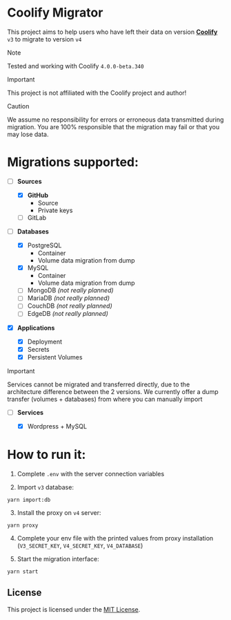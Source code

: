 # Coolify Migrator

This project aims to help users who have left their data on version [**Coolify**](https://coolify.io) `v3` to migrate to version `v4`

> [!NOTE]
> Tested and working with Coolify `4.0.0-beta.340`

> [!IMPORTANT]
> This project is not affiliated with the Coolify project and author!

> [!CAUTION]
> We assume no responsibility for errors or erroneous data transmitted during migration. You are 100% responsible that the migration may fail or that you may lose data.

# Migrations supported:

- [ ] **Sources**

  - [x] **GitHub**
    - Source
    - Private keys
  - [ ] GitLab

- [ ] **Databases**

  - [x] PostgreSQL
    - Container
    - Volume data migration from dump
  - [x] MySQL
    - Container
    - Volume data migration from dump
  - [ ] MongoDB _(not really planned)_
  - [ ] MariaDB _(not really planned)_
  - [ ] CouchDB _(not really planned)_
  - [ ] EdgeDB _(not really planned)_

- [x] **Applications**

  - [x] Deployment
  - [x] Secrets
  - [x] Persistent Volumes

> [!IMPORTANT]
> Services cannot be migrated and transferred directly, due to the architecture difference between the 2 versions. We currently offer a dump transfer (volumes + databases) from where you can manually import

- [ ] **Services**

  - [x] Wordpress + MySQL

# How to run it:

1. Complete `.env` with the server connection variables

2. Import `v3` database:

```
yarn import:db
```

3. Install the proxy on `v4` server:

```
yarn proxy
```

4. Complete your env file with the printed values from proxy installation (`V3_SECRET_KEY`, `V4_SECRET_KEY`, `V4_DATABASE`)

5. Start the migration interface:

```
yarn start
```

## License

This project is licensed under the [MIT License](LICENSE).
